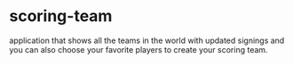 # scoring-team
application that shows all the teams in the world with updated signings and you can also choose your favorite players to create your scoring team.
